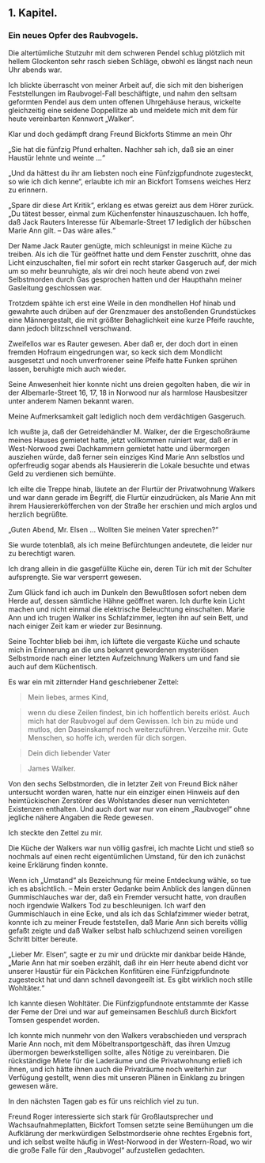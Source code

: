 <h2>1. Kapitel.</h2>
<h3>Ein neues Opfer des Raubvogels.</h3>

Die altertümliche Stutzuhr mit dem schweren Pendel schlug plötzlich mit hellem
Glockenton sehr rasch sieben Schläge, obwohl es längst nach neun Uhr abends
war.

Ich blickte überrascht von meiner Arbeit auf, die sich mit den bisherigen
Feststellungen im Raubvogel-Fall beschäftigte, und nahm den seltsam geformten
Pendel aus dem unten offenen Uhrgehäuse heraus, wickelte gleichzeitig eine
seidene Doppellitze ab und meldete mich mit dem für heute vereinbarten Kennwort
„Walker“.

Klar und doch gedämpft drang Freund Bickforts Stimme an mein Ohr

„Sie hat die fünfzig Pfund erhalten. Nachher sah ich, daß sie an einer Haustür
lehnte und weinte …“

„Und da hättest du ihr am liebsten noch eine Fünfzigpfundnote zugesteckt, so
wie ich dich kenne“, erlaubte ich mir an Bickfort Tomsens weiches Herz zu
erinnern.

„Spare dir diese Art Kritik“, erklang es etwas gereizt aus dem Hörer zurück.
„Du tätest besser, einmal zum Küchenfenster hinauszuschauen. Ich hoffe, daß
Jack Rauters Interesse für Albemarle-Street 17 lediglich der hübschen Marie Ann
gilt. – Das wäre alles.“

Der Name Jack Rauter genügte, mich schleunigst in meine Küche zu treiben. Als
ich die Tür geöffnet hatte und dem Fenster zuschritt, ohne das Licht
einzuschalten, fiel mir sofort ein recht starker Gasgeruch auf, der mich um so
mehr beunruhigte, als wir drei noch heute abend von zwei Selbstmorden durch Gas
gesprochen hatten und der Haupthahn meiner Gasleitung geschlossen war.

Trotzdem spähte ich erst eine Weile in den mondhellen Hof hinab und gewahrte
auch drüben auf der Grenzmauer des anstoßenden Grundstückes eine Männergestalt,
die mit größter Behaglichkeit eine kurze Pfeife rauchte, dann jedoch
blitzschnell verschwand.

Zweifellos war es Rauter gewesen. Aber daß er, der doch dort in einen fremden
Hofraum eingedrungen war, so keck sich dem Mondlicht ausgesetzt und noch
unverfrorener seine Pfeife hatte Funken sprühen lassen, beruhigte mich auch
wieder.

Seine Anwesenheit hier konnte nicht uns dreien gegolten haben, die wir in der
Albemarle-Street 16, 17, 18 in Norwood nur als harmlose Hausbesitzer unter
anderem Namen bekannt waren.

Meine Aufmerksamkeit galt lediglich noch dem verdächtigen Gasgeruch.

Ich wußte ja, daß der Getreidehändler M. Walker, der die Ergeschoßräume meines
Hauses gemietet hatte, jetzt vollkommen ruiniert war, daß er in West-Norwood
zwei Dachkammern gemietet hatte und übermorgen ausziehen würde, daß ferner sein
einziges Kind Marie Ann selbstlos und opferfreudig sogar abends als Hausiererin
die Lokale besuchte und etwas Geld zu verdienen sich bemühte.

Ich eilte die Treppe hinab, läutete an der Flurtür der Privatwohnung Walkers
und war dann gerade im Begriff, die Flurtür einzudrücken, als Marie Ann mit
ihrem Hausiererköfferchen von der Straße her erschien und mich arglos und
herzlich begrüßte.

„Guten Abend, Mr. Elsen … Wollten Sie meinen Vater sprechen?“

Sie wurde totenblaß, als ich meine Befürchtungen andeutete, die leider nur zu
berechtigt waren.

Ich drang allein in die gasgefüllte Küche ein, deren Tür ich mit der Schulter
aufsprengte. Sie war versperrt gewesen.

Zum Glück fand ich auch im Dunkeln den Bewußtlosen sofort neben dem Herde auf,
dessen sämtliche Hähne geöffnet waren. Ich durfte kein Licht machen und nicht
einmal die elektrische Beleuchtung einschalten. Marie Ann und ich trugen Walker
ins Schlafzimmer, legten ihn auf sein Bett, und nach einiger Zeit kam er wieder
zur Besinnung.

Seine Tochter blieb bei ihm, ich lüftete die vergaste Küche und schaute mich in
Erinnerung an die uns bekannt gewordenen mysteriösen Selbstmorde nach einer
letzten Aufzeichnung Walkers um und fand sie auch auf dem Küchentisch.

Es war ein mit zitternder Hand geschriebener Zettel:

> Mein liebes, armes Kind,

> wenn du diese Zeilen findest, bin ich hoffentlich bereits erlöst. Auch mich hat der Raubvogel auf dem Gewissen. Ich bin zu müde und mutlos, den Daseinskampf noch weiterzuführen. Verzeihe mir. Gute Menschen, so hoffe ich, werden für dich sorgen.

> Dein dich liebender Vater

> James Walker.

Von den sechs Selbstmorden, die in letzter Zeit von Freund Bick näher
untersucht worden waren, hatte nur ein einziger einen Hinweis auf den
heimtückischen Zerstörer des Wohlstandes dieser nun vernichteten Existenzen
enthalten. Und auch dort war nur von einem „Raubvogel“ ohne jegliche nähere
Angaben die Rede gewesen.

Ich steckte den Zettel zu mir.

Die Küche der Walkers war nun völlig gasfrei, ich machte Licht und stieß so
nochmals auf einen recht eigentümlichen Umstand, für den ich zunächst keine
Erklärung finden konnte.

Wenn ich „Umstand“ als Bezeichnung für meine Entdeckung wähle, so tue ich es
absichtlich. – Mein erster Gedanke beim Anblick des langen dünnen
Gummischlauches war der, daß ein Fremder versucht hatte, von draußen noch
irgendwie Walkers Tod zu beschleunigen. Ich warf den Gummischlauch in eine
Ecke, und als ich das Schlafzimmer wieder betrat, konnte ich zu meiner Freude
feststellen, daß Marie Ann sich bereits völlig gefaßt zeigte und daß Walker
selbst halb schluchzend seinen voreiligen Schritt bitter bereute.

„Lieber Mr. Elsen“, sagte er zu mir und drückte mir dankbar beide Hände, „Marie
Ann hat mir soeben erzählt, daß ihr ein Herr heute abend dicht vor unserer
Haustür für ein Päckchen Konfitüren eine Fünfzigpfundnote zugesteckt hat und
dann schnell davongeeilt ist. Es gibt wirklich noch stille Wohltäter.“

Ich kannte diesen Wohltäter. Die Fünfzigpfundnote entstammte der Kasse der Feme
der Drei und war auf gemeinsamen Beschluß durch Bickfort Tomsen gespendet
worden.

Ich konnte mich nunmehr von den Walkers verabschieden und versprach Marie Ann
noch, mit dem Möbeltransportgeschäft, das ihren Umzug übermorgen
bewerkstelligen sollte, alles Nötige zu vereinbaren. Die rückständige Miete für
die Laderäume und die Privatwohnung erließ ich ihnen, und ich hätte ihnen auch
die Privaträume noch weiterhin zur Verfügung gestellt, wenn dies mit unseren
Plänen in Einklang zu bringen gewesen wäre.

In den nächsten Tagen gab es für uns reichlich viel zu tun.

Freund Roger interessierte sich stark für Großlautsprecher und
Wachsaufnahmeplatten, Bickfort Tomsen setzte seine Bemühungen um die Aufklärung
der merkwürdigen Selbstmordserie ohne rechtes Ergebnis fort, und ich selbst
weilte häufig in West-Norwood in der Western-Road, wo wir die große Falle für
den „Raubvogel“ aufzustellen gedachten.


